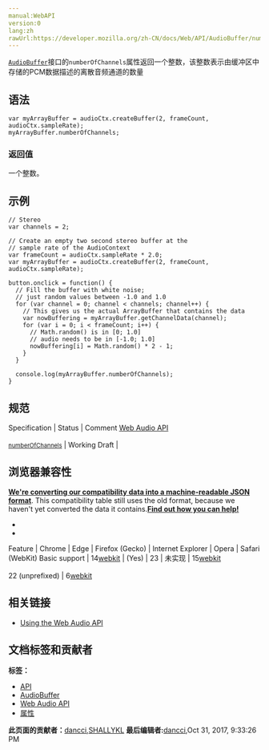 ```yaml
---
manual:WebAPI
version:0
lang:zh
rawUrl:https://developer.mozilla.org/zh-CN/docs/Web/API/AudioBuffer/numberOfChannels
---
```






[`AudioBuffer`](%2542 "这些类型对象被设计来控制小音频片段，往往短于45秒。对于更长的声音，通过 MediaElementAudioSourceNode来实现更为合适。缓存区（buffer）包含以下数据：不间断的IEEE75432位线性PCM，从-1到1的范围额定，就是说，32位的浮点缓存区的每个样本在-1.0到1.0之间。如果AudioBuffer有不同的频道，他们通常被保存在独立的缓存区。")接口的`numberOfChannels`属性返回一个整数，该整数表示由缓冲区中存储的PCM数据描述的离散音频通道的数量



## 语法<a name="语法"></a>

```
var myArrayBuffer = audioCtx.createBuffer(2, frameCount, audioCtx.sampleRate);
myArrayBuffer.numberOfChannels; 

```

### 返回值<a name="返回值"></a>


一个整数。


## 示例<a name="示例"></a>

```
// Stereo
var channels = 2;

// Create an empty two second stereo buffer at the
// sample rate of the AudioContext
var frameCount = audioCtx.sampleRate * 2.0;
var myArrayBuffer = audioCtx.createBuffer(2, frameCount, audioCtx.sampleRate);

button.onclick = function() {
  // Fill the buffer with white noise;
  // just random values between -1.0 and 1.0
  for (var channel = 0; channel < channels; channel++) {
    // This gives us the actual ArrayBuffer that contains the data
    var nowBuffering = myArrayBuffer.getChannelData(channel);
    for (var i = 0; i < frameCount; i++) {
      // Math.random() is in [0; 1.0]
      // audio needs to be in [-1.0; 1.0]
      nowBuffering[i] = Math.random() * 2 - 1;
    }
  }

  console.log(myArrayBuffer.numberOfChannels);
} 

```

## 规范<a name="规范"></a>
Specification | Status | Comment 
[Web Audio API<br></br><small>numberOfChannels</small>](%22778 "") | Working Draft |  


## 浏览器兼容性<a name="浏览器兼容性"></a>


**[We&#39;re converting our compatibility data into a machine-readable JSON format](%3344 "")**. This compatibility table still uses the old format, because we haven&#39;t yet converted the data it contains.**[Find out how you can help!](%3392 "")**


* 
* 
Feature | Chrome | Edge | Firefox (Gecko) | Internet Explorer | Opera | Safari (WebKit) 
Basic support | 14[webkit](%3568 "The name of this feature is prefixed with 'webkit' as this browser considers it experimental") | (Yes) | 23 | 未实现 | 15[webkit](%3568 "The name of this feature is prefixed with 'webkit' as this browser considers it experimental")<br></br>22 (unprefixed) | 6[webkit](%3568 "The name of this feature is prefixed with 'webkit' as this browser considers it experimental") 





## 相关链接<a name="相关链接"></a>

* [Using the Web Audio API](%3743 "")



## 文档标签和贡献者
**标签：**
* [API](%50 "")
* [AudioBuffer](%22771 "")
* [Web Audio API](%3830 "")
* [属性](%22396 "")

**此页面的贡献者：**[dancci](%22772 ""),[SHALLYKL](%22775 "")
**最后编辑者:**[dancci](%22772 ""),<time>Oct 31, 2017, 9:33:26 PM</time>


